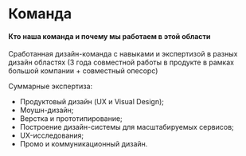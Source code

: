 # Команда

#### Кто наша команда и почему мы работаем в этой области

Сработанная дизайн-команда c навыками и экспертизой в разных дизайн областях \(3 года совместной работы в продукте в рамках большой компании + совместный опесорс\)

Суммарные экспертиза:

* Продуктовый дизайн \(UX и Visual Design\);
* Моушн-дизайн;
* Верстка и прототипирование;
* Построение дизайн-системы для масштабируемых сервисов;
* UX-исследования;
* Промо и коммуникационный дизайн.

